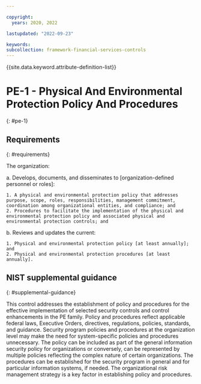 ```yaml
---

copyright:
  years: 2020, 2022

lastupdated: "2022-09-23"

keywords: 
subcollection: framework-financial-services-controls
---
```


{{site.data.keyword.attribute-definition-list}}

# PE-1 - Physical And Environmental Protection Policy And Procedures
{: #pe-1}

## Requirements
{: #requirements}

The organization:

a. Develops, documents, and disseminates to [organization-defined personnel or roles]:

    1. A physical and environmental protection policy that addresses purpose, scope, roles, responsibilities, management commitment, coordination among organizational entities, and compliance; and
    2. Procedures to facilitate the implementation of the physical and environmental protection policy and associated physical and environmental protection controls; and

b. Reviews and updates the current:

    1. Physical and environmental protection policy [at least annually]; and
    2. Physical and environmental protection procedures [at least annually].

## NIST supplemental guidance
{: #supplemental-guidance}

This control addresses the establishment of policy and procedures for the effective implementation of selected security controls and control enhancements in the PE family. Policy and procedures reflect applicable federal laws, Executive Orders, directives, regulations, policies, standards, and guidance. Security program policies and procedures at the organization level may make the need for system-specific policies and procedures unnecessary. The policy can be included as part of the general information security policy for organizations or conversely, can be represented by multiple policies reflecting the complex nature of certain organizations. The procedures can be established for the security program in general and for particular information systems, if needed. The organizational risk management strategy is a key factor in establishing policy and procedures.


